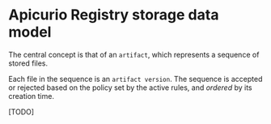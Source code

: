 # Apicurio Registry storage data model

The central concept is that of an `artifact`, which represents 
a sequence of stored files.

Each file in the sequence is an `artifact version`. 
The sequence is accepted or rejected based on the policy set by the active rules,
and *ordered* by its creation time.

[TODO]
